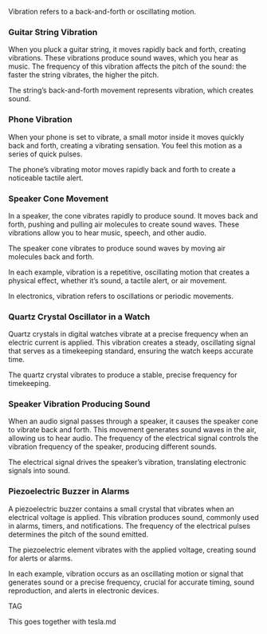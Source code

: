 Vibration refers to a back-and-forth or oscillating motion.

### Guitar String Vibration

When you pluck a guitar string, it moves rapidly back and forth, creating vibrations. These vibrations produce sound waves, which you hear as music. The frequency of this vibration affects the pitch of the sound: the faster the string vibrates, the higher the pitch.

The string’s back-and-forth movement represents vibration, which creates sound.

### Phone Vibration

When your phone is set to vibrate, a small motor inside it moves quickly back and forth, creating a vibrating sensation. You feel this motion as a series of quick pulses.

The phone’s vibrating motor moves rapidly back and forth to create a noticeable tactile alert.

### Speaker Cone Movement

In a speaker, the cone vibrates rapidly to produce sound. It moves back and forth, pushing and pulling air molecules to create sound waves. These vibrations allow you to hear music, speech, and other audio.

The speaker cone vibrates to produce sound waves by moving air molecules back and forth.

In each example, vibration is a repetitive, oscillating motion that creates a physical effect, whether it’s sound, a tactile alert, or air movement.

In electronics, vibration refers to oscillations or periodic movements.

### Quartz Crystal Oscillator in a Watch

Quartz crystals in digital watches vibrate at a precise frequency when an electric current is applied. This vibration creates a steady, oscillating signal that serves as a timekeeping standard, ensuring the watch keeps accurate time.

The quartz crystal vibrates to produce a stable, precise frequency for timekeeping.

### Speaker Vibration Producing Sound

When an audio signal passes through a speaker, it causes the speaker cone to vibrate back and forth. This movement generates sound waves in the air, allowing us to hear audio. The frequency of the electrical signal controls the vibration frequency of the speaker, producing different sounds.

The electrical signal drives the speaker’s vibration, translating electronic signals into sound.

### Piezoelectric Buzzer in Alarms

A piezoelectric buzzer contains a small crystal that vibrates when an electrical voltage is applied. This vibration produces sound, commonly used in alarms, timers, and notifications. The frequency of the electrical pulses determines the pitch of the sound emitted.

The piezoelectric element vibrates with the applied voltage, creating sound for alerts or alarms.

In each example, vibration occurs as an oscillating motion or signal that generates sound or a precise frequency, crucial for accurate timing, sound reproduction, and alerts in electronic devices.

TAG

This goes together with tesla.md
